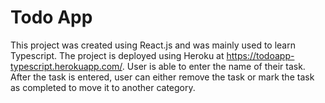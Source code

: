 # Todo App

This project was created using React.js and was mainly used to learn Typescript. The project is deployed using Heroku at https://todoapp-typescript.herokuapp.com/. User is able to enter the name of their task. After the task is entered, user can either remove the task or mark the task as completed to move it to another category.
